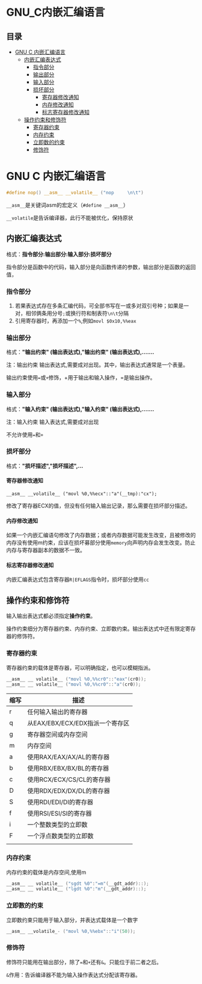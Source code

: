 # GNU\_C内嵌汇编语言

## 目录

-   [GNU C 内嵌汇编语言](#GNU-C-内嵌汇编语言)
    -   [内嵌汇编表达式](#内嵌汇编表达式)
        -   [指令部分](#指令部分)
        -   [输出部分](#输出部分)
        -   [输入部分](#输入部分)
        -   [损坏部分](#损坏部分)
            -   [寄存器修改通知](#寄存器修改通知)
            -   [内存修改通知](#内存修改通知)
            -   [标志寄存器修改通知](#标志寄存器修改通知)
    -   [操作约束和修饰符](#操作约束和修饰符)
        -   [寄存器约束](#寄存器约束)
        -   [内存约束](#内存约束)
        -   [立即数的约束](#立即数的约束)
        -   [修饰符](#修饰符)

# GNU C 内嵌汇编语言

```c
#define nop() __asm__ __volatile__ ("nop     \n\t")
```

`__asm__`是关键词asm的宏定义（`#define __asm__`）

`__volatile`是告诉编译器，此行不能被优化，保持原状

## 内嵌汇编表达式

格式：**指令部分:输出部分:输入部分:损坏部分**

指令部分是函数中的代码，输入部分是向函数传递的参数，输出部分是函数的返回值，

### 指令部分

1.  若果表达式存在多条汇编代码，可全部书写在一或多对双引号种；如果是一对，相邻俩条用分号`;`或换行符和制表符`\n\t`分隔
2.  引用寄存器时，再添加一个`%`,例如`movl $0x10,%%eax`

### 输出部分

格式：**"输出约束" (输出表达式),"输出约束" (输出表达式),.......**

注：输出约束 输出表达式,需要成对出现。其中，输出表达式通常是一个表量。

输出约束使用`=`或`+`修饰，+用于输出和输入操作，=是输出操作。

### 输入部分

格式：**"输入约束" (输出表达式),"输入约束" (输出表达式),.......**

注：输入约束 输入表达式,需要成对出现

不允许使用`=`和`+`

### 损坏部分

格式：**"损坏描述","损坏描述",...**

#### 寄存器修改通知

```assembly
__asm__ __volatile__ ("movl %0,%%ecx"::"a"(__tmp):"cx");
```

修改了寄存器ECX的值，但没有任何输入输出记录，那么需要在损坏部分描述。

#### 内存修改通知

如果一个内嵌汇编语句修改了内存数据；或者内存数据可能发生改变，且被修改的内存没有使用m约束，应该在损坏募部分使用`memory`向声明内存会发生改变。防止内存与寄存器副本的数据不一致。

#### 标志寄存器修改通知

内嵌汇编表达式包含寄存器`R|EFLAGS`指令时，损坏部分使用`cc`

## 操作约束和修饰符

输入输出表达式都必须指定**操作约束**。

操作约束细分为寄存器约束、内存约束、立即数约束。输出表达式中还有限定寄存器的修饰符。

### 寄存器约束

寄存器约束的载体是寄存器，可以明确指定，也可以模糊指派。

```c
__asm__ __ volatile__ ("movl %0,%%cr0"::"eax"(cr0));
__asm__ __ volatile__ ("movl %0,%%cr0"::"a"(cr0));
```

| 缩写 | 描述                      |
| -- | ----------------------- |
| r  | 任何输入输出的寄存器              |
| q  | 从EAX/EBX/ECX/EDX指派一个寄存区 |
| g  | 寄存器空间或内存空间              |
| m  | 内存空间                    |
| a  | 使用RAX/EAX/AX/AL的寄存器     |
| b  | 使用RBX/EBX/BX/BL的寄存器     |
| c  | 使用RCX/ECX/CS/CL的寄存器     |
| D  | 使用RDX/EDX/DX/DL的寄存器     |
| S  | 使用RDI/EDI/DI的寄存器        |
| f  | 使用RSI/ESI/SI的寄存器        |
| i  | 一个整数类型的立即数              |
| F  | 一个浮点数类型的立即数             |
|    |                         |

### 内存约束

内存约束的载体是内存空间,使用m

```c
__asm__ __ volatile__ ("sgdt %0":"=m"(__gdt_addr)::);
__asm__ __ volatile__ ("lgdt %0":"m"(__gdt_addr)::);
```

### 立即数的约束

立即数约束只能用于输入部分，并表达式载体是一个数字

```c
__asm__ __volatile_- ("movl %0,%%ebx"::"i"(50));
```

### 修饰符

修饰符只能用在输出部分，除了`=`和`+`还有`&`。只能位于前二者之后。

`&`作用：告诉编译器不能为输入操作表达式分配该寄存器。
